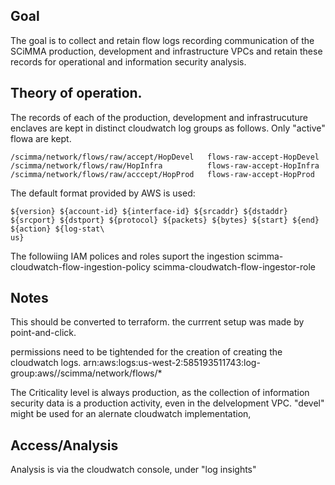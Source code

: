 Goal
----
The goal is to collect and retain flow logs recording communication of
the SCiMMA production, development and infrastructure VPCs and retain
these records for operational and information security analysis.


Theory of operation.
--------------------
The records of each of the production, development and infrastrucuture
enclaves are kept in distinct cloudwatch log groups as follows.
Only "active" flowa are kept. 

```
/scimma/network/flows/raw/accept/HopDevel   flows-raw-accept-HopDevel  
/scimma/network/flows/raw/HopInfra          flows-raw-accept-HopInfra
/scimma/network/flows/raw/acccept/HopProd   flows-raw-accept-HopProd

```

The default format provided by AWS is used:

```
${version} ${account-id} ${interface-id} ${srcaddr} ${dstaddr} ${srcport} ${dstport} ${protocol} ${packets} ${bytes} ${start} ${end} ${action} ${log-stat\
us}
```

The followiing IAM polices and roles suport the ingestion
scimma-cloudwatch-flow-ingestion-policy
scimma-cloudwatch-flow-ingestor-role

Notes
-----

This should be converted to terraform. the currrent setup  was made by point-and-click.

permissions need to be tightended for the creation of creating the cloudwatch logs. 
arn:aws:logs:us-west-2:585193511743:log-group:aws//scimma/network/flows/*

The Criticality level is always production, as the collection of 
information security data is a production activity, even in the
delvelopment VPC. "devel" might be used for an alernate cloudwatch
implementation,


Access/Analysis
---------------

Analysis is via the cloudwatch console, under "log insights"

